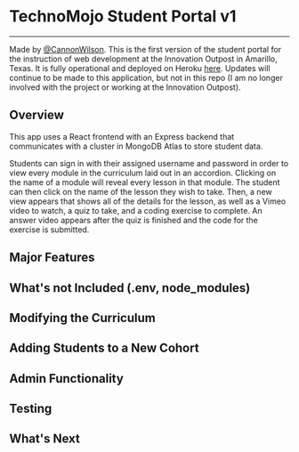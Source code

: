 # TechnoMojo Student Portal v1

---

Made by [@CannonWilson](https://github.com/CannonWilson). 
This is the first version of the student portal for the instruction
of web development at the Innovation Outpost in Amarillo, Texas. It
is fully operational and deployed on Heroku [here](https://technomojo.herokuapp.com). 
Updates will continue to be made to this application, but not in this repo 
(I am no longer involved with the project or working at the Innovation Outpost).

## Overview

This app uses a React frontend with an Express backend that communicates with a 
cluster in MongoDB Atlas to store student data.

Students can sign in with their assigned username and password in order to view
every module in the curriculum laid out in an accordion. Clicking on the name 
of a module will reveal every lesson in that module. The student can then 
click on the name of the lesson they wish to take. Then, a new view appears 
that shows all of the details for the lesson, as well as a Vimeo video to watch, 
a quiz to take, and a coding exercise to complete. An answer video appears after 
the quiz is finished and the code for the exercise is submitted.

## Major Features

## What's not Included (.env, node_modules)

## Modifying the Curriculum

## Adding Students to a New Cohort

## Admin Functionality

## Testing

## What's Next


